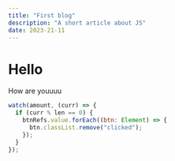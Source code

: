 ```yaml
---
title: "First blog"
description: "A short article about JS"
date: 2023-21-11
---
```


# Hello

How are youuuu

```js
watch(amount, (curr) => {
  if (curr % len == 0) {
    btnRefs.value.forEach((btn: Element) => {
      btn.classList.remove("clicked");
    });
  }
});
```
